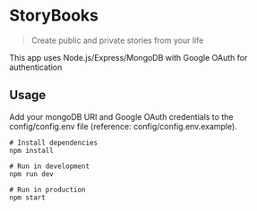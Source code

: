 # StoryBooks

> Create public and private stories from your life

This app uses Node.js/Express/MongoDB with Google OAuth for authentication

## Usage

Add your mongoDB URI and Google OAuth credentials to the config/config.env file (reference: config/config.env.example).

```
# Install dependencies
npm install

# Run in development
npm run dev

# Run in production
npm start
```
